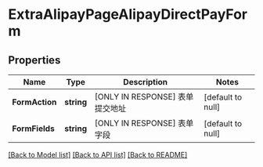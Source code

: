 # ExtraAlipayPageAlipayDirectPayForm

## Properties
Name | Type | Description | Notes
------------ | ------------- | ------------- | -------------
**FormAction** | **string** | [ONLY IN RESPONSE] 表单提交地址 | [default to null]
**FormFields** | **string** | [ONLY IN RESPONSE] 表单字段 | [default to null]

[[Back to Model list]](../README.md#documentation-for-models) [[Back to API list]](../README.md#documentation-for-api-endpoints) [[Back to README]](../README.md)


